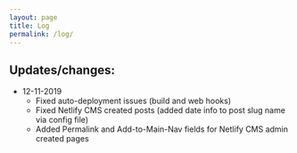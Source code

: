```yaml
---
layout: page
title: Log
permalink: /log/
---
```

## Updates/changes:

* 12-11-2019
  * Fixed auto-deployment issues (build and web hooks)
  * Fixed Netlify CMS created posts (added date info to post slug name via config file)
  * Added Permalink and Add-to-Main-Nav fields for Netlify CMS admin created pages 
